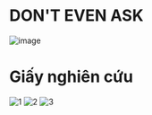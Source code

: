 # DON'T EVEN ASK

![image](https://user-images.githubusercontent.com/88236617/174847053-9b9c3e3d-429e-4a05-8fee-55a7f10bc1bc.png)

# Giấy nghiên cứu

![1](https://user-images.githubusercontent.com/88236617/174851640-0da8026a-636b-4a43-a3c3-9faf35362601.png)
![2](https://user-images.githubusercontent.com/88236617/174851685-8591617b-bc69-451b-8977-b5e9307ad4f6.png)
![3](https://user-images.githubusercontent.com/88236617/174851436-47a06d99-aa97-4a42-ac0c-2a70fbd3d2c7.png)
